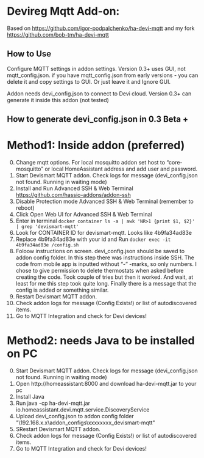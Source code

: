 # Devireg Mqtt Add-on:
Based on <https://github.com/igor-podpalchenko/ha-devi-mqtt> and my fork <https://github.com/bob-tm/ha-devi-mqtt>

## How to Use 
Configure MQTT settings in addon settings. Version 0.3+ uses GUI, not mqtt_config.json.
if you have mqtt_config.json from early versions - you can delete it and copy settings to GUI. Or just leave it and Ignore GUI.

Addon needs devi_config.json to connect to Devi cloud. 
Version 0.3+ can generate it inside this addon (not tested)

## How to generate devi_config.json in 0.3 Beta +
# Method1: Inside addon (preferred)

0. Change mqtt options. For local mosquitto addon set host to “core-mosquitto” or local HomeAssistant address and add user and password.
1. Start Devismart MQTT addon. Check logs for message (devi_config.json not found. Running in waiting mode)
2. Install and Run Advanced SSH & Web Terminal https://github.com/hassio-addons/addon-ssh
3. Disable Protection mode Advanced SSH & Web Terminal (remember to reboot)
4. Click Open Web UI for Advanced SSH & Web Terminal
5. Enter in terminal `docker container ls -a | awk 'NR>1 {print $1, $2}' | grep 'devismart-mqtt'`
6. Look for CONTAINER ID for devismart-mqtt. Looks like 4b9fa34ad83e
7. Replace 4b9fa34ad83e with your id and Run  `docker exec -it 4b9fa34ad83e /config.sh`
8. Foloow instructions on screen. devi_config.json  should be saved to addon config folder. In this step there was instructions inside SSH. The code from mobile app is inputted without “-” -marks, so only numbers. I chose to give permission to delete thermostats when asked before creating the code. Took couple of tries but then it worked. And wait, at least for me this step took quite long. Finally there is a message that the config is added or something similar.
9. Restart Devismart MQTT addon.
10. Check addon logs for message (Config Exists!) or list of autodiscovered items.
11. Go to MQTT Integration and check for Devi devices!

# Method2: needs Java to be installed on PC
0. Start Devismart MQTT addon. Check logs for message (devi_config.json not found. Running in waiting mode)
1. Open http://homeassistant:8000 and download ha-devi-mqtt.jar to your pc
2. Install Java 
3. Run java -cp ha-devi-mqtt.jar io.homeassistant.devi.mqtt.service.DiscoveryService
4. Upload devi_config.json to addon config folder "\\192.168.x.x\addon_configs\xxxxxxxx_devismart-mqtt\"
4. SRestart Devismart MQTT addon.
5. Check addon logs for message (Config Exists!) or list of autodiscovered items.
6. Go to MQTT Integration and check for Devi devices!

